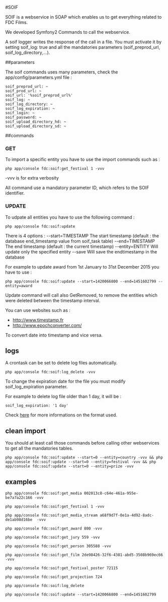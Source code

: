 #SOIF

SOIF is a webservice in SOAP which enables us to get everything related to FDC Films.

We developed Symfony2 Commands to call the webservice.

A soif logger writes the response of the call in a file.
You must activate it by setting soif_log: true and all the mandatories parameters (soif_preprod_url, soif_log_directory,...).

##parameters

The soif commands uses many parameters, check the app/config/parameters.yml file :

    soif_preprod_url: ~
    soif_prod_url: ~
    soif_url: '%soif_preprod_url%'
    soif_log: ~
    soif_log_directory: ~
    soif_log_expiration: ~
    soif_login: ~
    soif_password: ~
    soif_upload_directory_hd: ~
    soif_upload_directory_sd: ~

	
##commands

### GET

To import a specific entity you have to use the import commands such as :
	
	php app/console fdc:soif:get_festival 1 -vvv

-vvv is for extra verbosity
	
All command use a mandatory parameter ID, which refers to the SOIF identifier.

### UPDATE

To udpate all entities you have to use the following command :

    php app/console fdc:soif:update
    
There is 4 options :
--start=TIMESTAMP The start timestamp (default : the database end_timestamp value from soif_task table)
--end=TIMESTAMP   The end timestamp (default : the current timestamp)
--entity=ENTITY   Will update only the specified entity
--save            Will save the endtimestamp in the database

For example to update award from 1st January to 31st December 2015 you have to use :

    php app/console fdc:soif:update --start=1420066800 --end=1451602799 --entity=award

Update command will call also GetRemoved, to remove the entities which were deleted between the timestamp interval.

You can use websites such as :

* http://www.timestamp.fr
* http://www.epochconverter.com/

To convert date into timestamp and vice versa.

## logs

A crontask can be set to delete log files automatically.

	php app/console fdc:soif:log_delete -vvv
	
To change the expiration date for the file you must modify soif_log_expiration parameter.

For example to delete log file older than 1 day, it will be :
	
	soif_log_expiration: '1 day'
	
Check [here](http://php.net/manual/fr/dateinterval.createfromdatestring.php) for more informations on the format used.

## clean import

You should at least call those commands before calling other webservices to get all the mandatories tables.

    php app/console fdc:soif:update --start=0 --entity=country -vvv && php app/console fdc:soif:update --start=0 --entity=festival -vvv && php app/console fdc:soif:update --start=0 --entity=prize -vvv
    
## examples

    php app/console fdc:soif:get_media 002013c8-c64e-461a-955e-be7a7a22c166 -vvv

    php app/console fdc:soif:get_festival 1 -vvv

    php app/console fdc:soif:get_media_stream a68f9d7f-0e1a-4d92-8adc-de1ab98d16be  -vvv

    php app/console fdc:soif:get_award 800 -vvv
 
	php app/console fdc:soif:get_jury 559 -vvv
	
	php app/console fdc:soif:get_person 305588 -vvv
	
	php app/console fdc:soif:get_film 2de98426-32f6-4381-abd5-3508b969ec66 -vvv

	php app/console fdc:soif:get_festival_poster 72115
	
	php app/console fdc:soif:get_projection 724
	
	php app/console fdc:soif:log_delete
	
	php app/console fdc:soif:update --start=1420066800 --end=1451602799